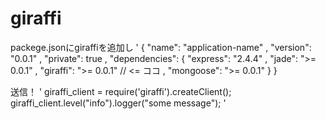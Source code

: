 giraffi
====================
packege.jsonにgiraffiを追加し
'
{
    "name": "application-name"
  , "version": "0.0.1"
  , "private": true
  , "dependencies": {
      "express": "2.4.4"
    , "jade": ">= 0.0.1"
    , "giraffi": ">= 0.0.1" // <= ココ
    , "mongoose": ">= 0.0.1"
  }
}

送信！
'
giraffi_client = require('giraffi').createClient();
giraffi_client.level("info").logger("some message");
'
